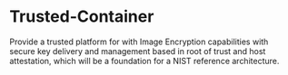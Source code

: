 # Trusted-Container
Provide a trusted platform for with Image Encryption capabilities with secure key delivery and management based in root of trust and host attestation, which will be a foundation for a NIST reference architecture.
